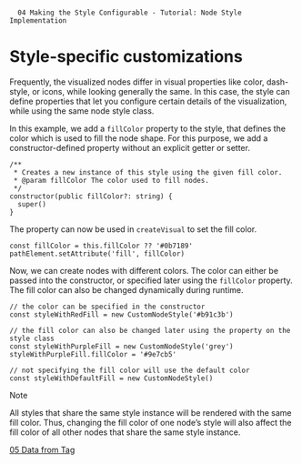 <!--
 //////////////////////////////////////////////////////////////////////////////
 // @license
 // This file is part of yFiles for HTML 2.6.0.2.
 // Use is subject to license terms.
 //
 // Copyright (c) 2000-2023 by yWorks GmbH, Vor dem Kreuzberg 28,
 // 72070 Tuebingen, Germany. All rights reserved.
 //
 //////////////////////////////////////////////////////////////////////////////
-->
#

      04 Making the Style Configurable - Tutorial: Node Style Implementation

# Style-specific customizations

Frequently, the visualized nodes differ in visual properties like color, dash-style, or icons, while looking generally the same. In this case, the style can define properties that let you configure certain details of the visualization, while using the same node style class.

In this example, we add a `fillColor` property to the style, that defines the color which is used to fill the node shape. For this purpose, we add a constructor-defined property without an explicit getter or setter.

```
/**
 * Creates a new instance of this style using the given fill color.
 * @param fillColor The color used to fill nodes.
 */
constructor(public fillColor?: string) {
  super()
}
```

The property can now be used in `createVisual` to set the fill color.

```
const fillColor = this.fillColor ?? '#0b7189'
pathElement.setAttribute('fill', fillColor)
```

Now, we can create nodes with different colors. The color can either be passed into the constructor, or specified later using the `fillColor` property. The fill color can also be changed dynamically during runtime.

```
// the color can be specified in the constructor
const styleWithRedFill = new CustomNodeStyle('#b91c3b')

// the fill color can also be changed later using the property on the style class
const styleWithPurpleFill = new CustomNodeStyle('grey')
styleWithPurpleFill.fillColor = '#9e7cb5'

// not specifying the fill color will use the default color
const styleWithDefaultFill = new CustomNodeStyle()
```

Note

All styles that share the same style instance will be rendered with the same fill color. Thus, changing the fill color of one node’s style will also affect the fill color of all other nodes that share the same style instance.

[05 Data from Tag](../../tutorial-style-implementation-node/05-data-from-tag/)
